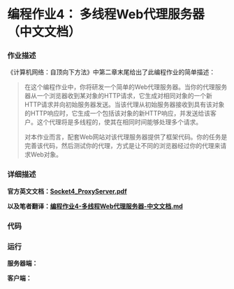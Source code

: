 # 编程作业4： 多线程Web代理服务器（中文文档）

### 作业描述

《计算机网络：自顶向下方法》中第二章末尾给出了此编程作业的简单描述：

> 在这个编程作业中，你将研发一个简单的Web代理服务器。当你的代理服务器从一个浏览器收到某对象的HTTP请求，它生成对相同对象的一个新HTTP请求并向初始服务器发送。当该代理从初始服务器接收到具有该对象的HTTP响应时，它生成一个包括该对象的新HTTP响应，并发送给该客户。这个代理将是多线程的，使其在相同时间能够处理多个请求。
>
> 对本作业而言，配套Web网站对该代理服务器提供了框架代码。你的任务是完善该代码，然后测试你的代理，方式是让不同的浏览器经过你的代理来请求Web对象。

### 详细描述

**官方英文文档：[Socket4_ProxyServer.pdf](Socket4_ProxyServer.pdf)**

**以及笔者翻译：[编程作业4-多线程Web代理服务器-中文文档.md](编程作业4-多线程Web代理服务器-中文文档.md)**

### 代码



### 运行

**服务器端：**



**客户端：**

